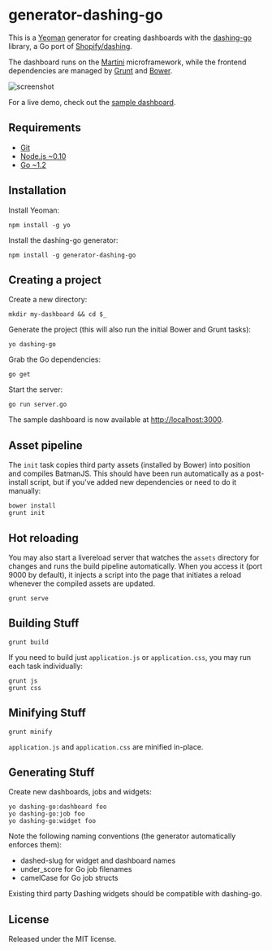generator-dashing-go
====================

This is a [Yeoman][1] generator for creating dashboards with the [dashing-go][2] library, a Go port of [Shopify/dashing][3].

The dashboard runs on the [Martini][4] microframework, while the frontend dependencies are managed by [Grunt][5] and [Bower][6].

![screenshot](https://raw.githubusercontent.com/gigablah/generator-dashing-go/master/screenshot.png)

For a live demo, check out the [sample dashboard][7].

## Requirements

* [Git][8]
* [Node.js ~0.10][9]
* [Go ~1.2][10]

## Installation

Install Yeoman:

    npm install -g yo

Install the dashing-go generator:

    npm install -g generator-dashing-go

## Creating a project

Create a new directory:

    mkdir my-dashboard && cd $_

Generate the project (this will also run the initial Bower and Grunt tasks):

    yo dashing-go

Grab the Go dependencies:

    go get

Start the server:

    go run server.go

The sample dashboard is now available at [http://localhost:3000](http://localhost:3000).

## Asset pipeline

The `init` task copies third party assets (installed by Bower) into position and compiles BatmanJS. This should have been run automatically as a post-install script, but if you've added new dependencies or need to do it manually:

    bower install
    grunt init

## Hot reloading

You may also start a livereload server that watches the `assets` directory for changes and runs the build pipeline automatically. When you access it (port 9000 by default), it injects a script into the page that initiates a reload whenever the compiled assets are updated.

    grunt serve

## Building Stuff

    grunt build

If you need to build just `application.js` or `application.css`, you may run each task individually:

    grunt js
    grunt css

## Minifying Stuff

    grunt minify

`application.js` and `application.css` are minified in-place.

## Generating Stuff

Create new dashboards, jobs and widgets:

    yo dashing-go:dashboard foo
    yo dashing-go:job foo
    yo dashing-go:widget foo

Note the following naming conventions (the generator automatically enforces them):

* dashed-slug for widget and dashboard names
* under_score for Go job filenames
* camelCase for Go job structs

Existing third party Dashing widgets should be compatible with dashing-go.

## License

Released under the MIT license.

[1]: http://yeoman.io
[2]: https://github.com/gigablah/dashing-go
[3]: http://shopify.github.io/dashing
[4]: http://martini.codegangsta.io
[5]: http://gruntjs.com
[6]: http://bower.io
[7]: http://dashing.kuanyen.net
[8]: http://git-scm.com
[9]: http://nodejs.org
[10]: http://golang.org
